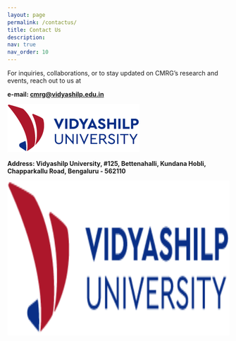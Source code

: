 ```yaml
---
layout: page
permalink: /contactus/
title: Contact Us
description:
nav: true
nav_order: 10
---
```


For inquiries, collaborations, or to stay updated on CMRG’s research and events, reach out to us at

**e-mail: cmrg@vidyashilp.edu.in**

<img src="https://github.com/cmrgvu/cmrgvu.github.io/blob/main/assets/img/vidyashilpuniversity_logo.png">

**Address: Vidyashilp University, #125, Bettenahalli, Kundana Hobli, Chapparkallu Road, Bengaluru - 562110**

<center><img src="assets/img/vidyashilpuniversity_logo.png" height="350"></center>
